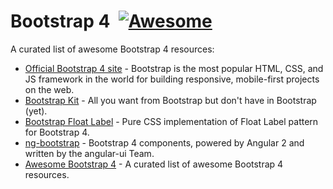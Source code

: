 # Bootstrap 4 &nbsp;[![Awesome](https://cdn.rawgit.com/sindresorhus/awesome/d7305f38d29fed78fa85652e3a63e154dd8e8829/media/badge.svg)](https://github.com/sindresorhus/awesome)

A curated list of awesome Bootstrap 4 resources:

- [Official Bootstrap 4 site](https://v4-alpha.getbootstrap.com/) - Bootstrap is the most popular HTML, CSS, and JS framework in the world for building responsive, mobile-first projects on the web.
- [Bootstrap Kit](https://bootstrap-kit.highweb.tech/) - All you want from Bootstrap but don't have in Bootstrap (yet).
- [Bootstrap Float Label](https://github.com/tonystar/bootstrap-float-label) - Pure CSS implementation of Float Label pattern for Bootstrap 4.
- [ng-bootstrap](https://ng-bootstrap.github.io/) - Bootstrap 4 components, powered by Angular 2 and written by the angular-ui Team.
- [Awesome Bootstrap 4](https://github.com/highweb/awesome-bootstrap4) - A curated list of awesome Bootstrap 4 resources.
